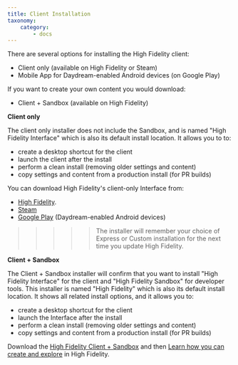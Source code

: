 ```yaml
---
title: Client Installation
taxonomy:
    category:
        - docs
---
```

<!-- Summaary: Since there are several download options, this page should help users understand which is right for them. The use of bulleted lists didn't seem to make sense, so I cleaned that up. The differences between the client vs client and sandbox installers were tangled up in the existing draft, so I split them out. -->

<!-- Two download options were mentioned (HF and Steam), but the link to Steam was buried on a linked page, so adding a second link. It's possible this was intentional and you want to encourage users to download directly instead of on Steam, but in the absence of clear guidance against that the best practice would be to offer all options, incliuding the Google play link that was buried on a following page. Also, the best way to make readers ignore the installation information is to put it after the download link, so best to move the actual links to the end of the page. It's still a short page. Finally, having a link on the word "here" looked amateurish in 2002, better to have the link be the name of the thing being downloaded or the web page title of the target page. -->
<!--
* Select your platform and download the installer.
* Run the High Fidelity installer.
* Follow the prompts and complete the installation.
* Run High Fidelity's Interface. --> 
<!-- This is all obvious and repated in the link they'll follow. Better to remove these.  -->

There are several options for installing the High Fidelity client:

+ Client only (available on High Fidelity or Steam)
+ Mobile App for Daydream-enabled Android devices (on Google Play)

If you want to create your own content you would download:

+ Client + Sandbox (available on High Fidelity) 

**Client only**

The client only installer <!-- uses the same packaging code as the server/client installer. This means it looks and behaves mostly the same, but -->does not include the Sandbox, <!-- the part about packaging code seemed to add little --> and is named "High Fidelity Interface" which is also its default install location. It allows you to to:
  - create a desktop shortcut for the client  <!-- Bullet list now starts with verbs and is introduced by a full colon, each forms a different true statement when combined with the intro -->
  - launch the client after the install
  - perform a clean install (removing older settings and content)
  - copy settings and content from a production install (for PR builds) <!-- This looks like something I'm guessing would be useful to developer users more than non-developer users.  -->
  
You can download High Fidelity's client-only Interface from: 

+ [High Fidelity](https://highfidelity.com/download/client).
+ [Steam](https://store.steampowered.com/app/390540/High_Fidelity/) 
+ [Google Play](https://play.google.com/store/apps/details?id=io.highfidelity.hifiinterface) (Daydream-enabled Android devices) 

 
 > > > > > The installer will remember your choice of Express or Custom installation for the next time you update High Fidelity. 
 
 **Client + Sandbox**
 
The Client + Sandbox installer will confirm that you want to install "High Fidelity Interface" for the client and "High Fidelity Sandbox" for developer tools. This installer is named "High Fidelity" which is also its default install location.  It shows all related install options, and it allows you to:
  - create a desktop shortcut for the client <!-- parallel updates to match prior list -->
  - launch the Interface after the install
  - perform a clean install (removing older settings and content)
  - copy settings and content from a production install (for PR builds) 

Download the [High Fidelity Client + Sandbox](https://highfidelity.com/download/sandbox) and then [Learn how you can create and explore](https://docs.highfidelity.com/create-and-explore) in High Fidelity. <!-- This feels like an additional information link, doesn't fit where it was earlier in the article. -->
